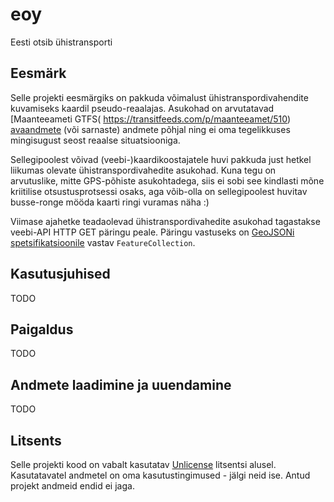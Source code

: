 # eoy
Eesti otsib ühistransporti

Eesmärk
-------
Selle projekti eesmärgiks on pakkuda võimalust ühistranspordivahendite 
kuvamiseks kaardil pseudo-reaalajas. Asukohad on arvutatavad [Maanteeameti GTFS(
https://transitfeeds.com/p/maanteeamet/510) [avaandmete](
https://www.mnt.ee/et/uhistransport/uhistranspordi-infosusteem) (või sarnaste) 
andmete põhjal ning ei oma tegelikkuses mingisugust seost reaalse situatsiooniga.

Sellegipoolest võivad (veebi-)kaardikoostajatele huvi pakkuda just hetkel liikumas
olevate ühistranspordivahedite asukohad. Kuna tegu on arvutuslike, mitte GPS-põhiste
asukohtadega, siis ei sobi see kindlasti mõne kriitilise otsustusprotsessi osaks,
aga võib-olla on sellegipoolest huvitav busse-ronge mööda kaarti ringi
vuramas näha :)

Viimase ajahetke teadaolevad ühistranspordivahedite asukohad tagastakse veebi-API 
HTTP GET päringu peale. Päringu vastuseks on [GeoJSONi spetsifikatsioonile](
https://datatracker.ietf.org/doc/rfc7946/) vastav `FeatureCollection`.

Kasutusjuhised
--------------
TODO

Paigaldus
---------
TODO

Andmete laadimine ja uuendamine
-------------------------------
TODO

Litsents
--------
Selle projekti kood on vabalt kasutatav [Unlicense](http://unlicense.org) litsentsi 
alusel. Kasutatavatel andmetel on oma kasutustingimused - jälgi neid ise. Antud 
projekt andmeid endid ei jaga.

